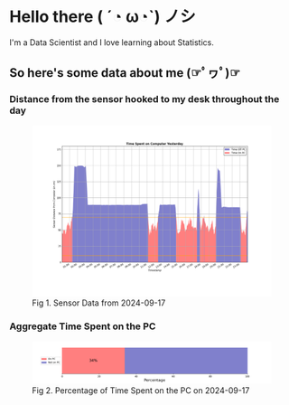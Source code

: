 
# Hello there ( ´◔ ω◔`) ノシ

I'm a Data Scientist and I love learning about Statistics.

## So here's some data about me (☞ﾟヮﾟ)☞


### Distance from the sensor hooked to my desk throughout the day
<figure>
  <picture>
    <source media="(prefers-color-scheme: dark)" srcset="Pi/readme/graphs/lineplot/dark-plot-2024-09-17.png">
    <source media="(prefers-color-scheme: light)" srcset="Pi/readme/graphs/lineplot/light-plot-2024-09-17.png">
    <img alt="Shows a black logo in light color mode and a white one in dark color mode." src="Pi/readme/graphs/lineplot/light-plot-2024-09-17.png">
  </picture>
  <figcaption>Fig 1. Sensor Data from 2024-09-17</figcaption>
</figure>



### Aggregate Time Spent on the PC
<figure>
  <picture>
    <source media="(prefers-color-scheme: dark)" srcset="Pi/readme/graphs/barplot/dark-plot-2024-09-17.png">
    <source media="(prefers-color-scheme: light)" srcset="Pi/readme/graphs/barplot/light-plot-2024-09-17.png">
    <img alt="Shows a black logo in light color mode and a white one in dark color mode." src="Pi/readme/graphs/barplot/light-plot-2024-09-17.png">
  </picture>
  <figcaption>Fig 2. Percentage of Time Spent on the PC on 2024-09-17</figcaption>
</figure>
